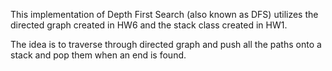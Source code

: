 This implementation of Depth First Search (also known as DFS) utilizes the directed graph created in HW6 and the stack class created in HW1.

The idea is to traverse through  directed graph and push all the paths onto a stack and pop them when an end is found. 
